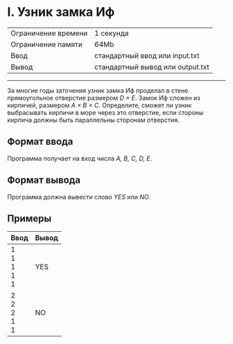 # I. Узник замка Иф

<table>
  <tr>
  	<td>Ограничение времени</td>
  	<td>1 секунда</td>
  </tr>
  <tr>
  	<td>Ограничение памяти</td>
  	<td>64Mb</td>
  </tr>
  <tr>
  	<td>Ввод</td>
  	<td>стандартный ввод или input.txt</td>
  </tr>
  <tr>
  	<td>Вывод</td>
  	<td>стандартный вывод или output.txt</td>
  </tr>
</table>

---
За многие годы заточения узник замка Иф проделал в стене прямоугольное отверстие размером *D × E*. Замок Иф сложен из кирпичей, размером *A × B × C*. Определите, сможет ли узник выбрасывать кирпичи в море через это отверстие, если стороны кирпича должны быть параллельны сторонам отверстия.

## Формат ввода

Программа получает на вход числа *A, B, C, D, E*.

## Формат вывода

Программа должна вывести слово *YES* или *NO*.

## Примеры

|Ввод|Вывод|
|---|---|
|1<br>1<br>1<br>1<br>1|YES|
|2<br>2<br>2<br>1<br>1|NO|
